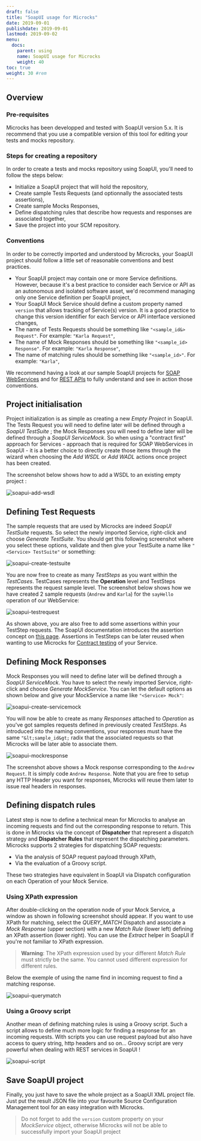 ```yaml
---
draft: false
title: "SoapUI usage for Microcks"
date: 2019-09-01
publishdate: 2019-09-01
lastmod: 2019-09-02
menu:
  docs:
    parent: using
    name: SoapUI usage for Microcks
    weight: 40
toc: true
weight: 30 #rem
---
```


## Overview

### Pre-requisites
			
Microcks has been developped and tested with SoapUI version 5.x. It is recommend that you use a compatible version of this tool for editing your tests and mocks repository.
			
### Steps for creating a repository
			
In order to create a tests and mocks repository using SoapUI, you'll need to follow the steps below:

* Initialize a SoapUI project that will hold the repository,
* Create sample Tests Requests (and optionnally the associated tests assertions),
* Create sample Mocks Responses,
* Define dispatching rules that describe how requests and responses are associated together,
* Save the project into your SCM repository.
				
### Conventions
			
In order to be correctly imported and understood by Microcks, your SoapUI project should follow a little set of reasonable conventions and best practices.
				
* Your SoapUI project may contain one or more Service definitions. However, because it's a best practice to consider each Service or API as an autonomous and isolated software asset, we'd recommend managing only one Service definition per SoapUI project,
* Your SoapUI Mock Service should define a custom property named `version` that allows tracking of Service(s) version. It is a good practice to change this version identifier for each Service or API interface versioned changes,
* The name of Tests Requests should be something like `"<sample_id&> Request"`. For example: `"Karla Request"`,
* The name of Mock Responses should be something like `"<sample_id> Response"`. For example: `"Karla Response"`,
* The name of matching rules should be something like `"<sample_id>"`. For example: `"Karla"`,
				
We recommend having a look at our sample SoapUI projects for [SOAP WebServices](https://raw.githubusercontent.com/microcks/microcks/master/samples/HelloService-soapui-project.xml) and for [REST APIs](https://raw.githubusercontent.com/microcks/microcks/master/samples/HelloAPI-soapui-project.xml) to fully understand and see in action those conventions.
			
## Project initialisation
			
Project initialization is as simple as creating a new *Empty Project* in SoapUI. The Tests Request you will need to define later will be defined through a *SoapUI TestSuite* ; the Mock Responses you will need to define later will be defined through a *SoapUI ServiceMock*. So when using a "contract first" approach for Services - approach that is required for SOAP WebServices in SoapUI - it is a better choice to directly create those items through the wizard when choosing the *Add WSDL* or *Add WADL* actions once project has been created.
			
The screenshot below shows how to add a WSDL to an existing empty project :
			
![soapui-add-wsdl](/images/soapui-add-wsdl.png)

## Defining Test Requests
			
The sample requests that are used by Microcks are indeed *SoapUI TestSuite* requests. So select the newly imported Service, right-click and choose *Generate TestSuite*. You should get this following screenshot where you select these options, validate and then give your TestSuite a name like `"<Service> TestSuite"` or something:
			
![soapui-create-testsuite](/images/soapui-create-testsuite.png)
			
You are now free to create as many *TestSteps* as you want within the *TestCases*. TestCases represents the **Operation** level and TestSteps represents the request sample level. The screenshot below shows how we have created 2 sample requests (`Andrew` and `Karla`) for the `sayHello` operation of our WebService:
			
![soapui-testrequest](/images/soapui-testrequest.png)
			
As shown above, you are also free to add some assertions within your TestStep requests. The SoapUI documentation introduces the assertion concept on [this page](https://www.soapui.org/functional-testing/assertion-teststep.html). Assertions in TestSteps can be later reused when wanting to use Microcks for [Contract testing](../tests) of your Service.
			
## Defining Mock Responses
			
Mock Responses you will need to define later will be defined through a *SoapUI ServiceMock*. You have to select the newly imported Service, right-click and choose *Generate MockService*. You can let the default options as shown below and give your MockService a name like `"<Service> Mock"`:
			
![soapui-create-servicemock](/images/soapui-create-servicemock.png)
			
You will now be able to create as many *Responses* attached to *Operation* as you've got samples requests defined in previously created *TestSteps*. As introduced into the naming conventions, your responses must have the same `"&lt;sample_id&gt;` radix that the associated requests so that Microcks will be later able to associate them.
			
![soapui-mockresponse](/images/soapui-mockresponse.png)
			
The screenshot above shows a Mock response corresponding to the `Andrew Request`. It is simply code `Andrew Response`. Note that you are free to setup any HTTP Header you want for responses, Microcks will reuse them later to issue real headers in responses.
			
## Defining dispatch rules
			
Latest step is now to define a technical mean for Microcks to analyse an incoming requests and find out the corresponding response to return. This is done in Microcks via the concept of **Dispatcher** that represent a dispatch strategy and **Dispatcher Rules** that represent the dispatching parameters. Microcks supports 2 strategies for dispatching SOAP requests:
				
* Via the analysis of SOAP request payload through XPath,
* Via the evaluation of a Groovy script.
				
These two strategies have equivalent in SoapUI via Dispatch configuration on each Operation of your Mock Service.
			
### Using XPath expression
			
After double-clicking on the operation node of your Mock Service, a window as shown in following screenshot should appear. If you want to use XPath for matching, select the *QUERY_MATCH* Dispatch and associate a *Mock Response* (upper section) with a new *Match Rule* (lower left) defining an XPath assertion (lower right). You can use the *Extract* helper in SoapUI if you're not familiar to XPath expression.

> **Warning**: The XPath expression used by your different *Match Rule* must strictly be the same. You cannot used different expression for different rules.

Below the exemple of using the name find in incoming request to find a matching response.
			
![soapui-querymatch](/images/soapui-querymatch.png)

### Using a Groovy script
			
Another mean of defining matching rules is using a Groovy script. Such a script allows to define much more logic for finding a response for an incoming requests. With scripts you can use request payload but also have access to query string, http headers and so on... Groovy script are very powerful when dealing with REST services in SoapUI !
			
![soapui-script](/images/soapui-script.png)
		
## Save SoapUI project
			
Finally, you just have to save the whole project as a SoapUI XML project file. Just put the result JSON file into your favourite Source Configuration Management tool for an easy integration with Microcks.

> Do not forget to add the `version` custom property on your *MockService* object, otherwise Microcks will not be able to successfully import your SoapUI project
